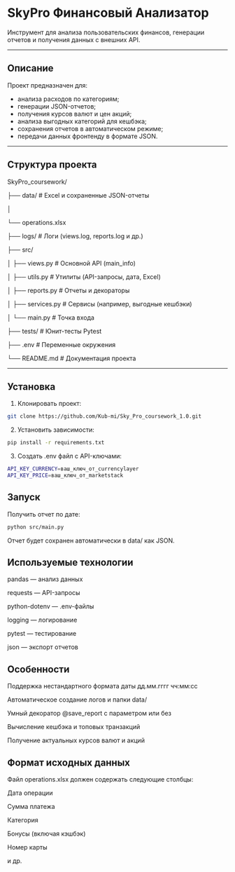 # SkyPro Финансовый Анализатор

Инструмент для анализа пользовательских финансов, генерации отчетов и получения данных с внешних API.

---

## Описание

Проект предназначен для:
- анализа расходов по категориям;
- генерации JSON-отчетов;
- получения курсов валют и цен акций;
- анализа выгодных категорий для кешбэка;
- сохранения отчетов в автоматическом режиме;
- передачи данных фронтенду в формате JSON.

---

## Структура проекта

SkyPro_coursework/ 

├── data/ # Excel и сохраненные JSON-отчеты

│

└── operations.xlsx 

├── logs/ # Логи (views.log, reports.log и др.) 

├── src/ 

│ ├── views.py # Основной API (main_info) 

│ ├── utils.py # Утилиты (API-запросы, дата, Excel) 

│ ├── reports.py # Отчеты и декораторы 

│ ├── services.py # Сервисы (например, выгодные кешбэки) 

│ └── main.py # Точка входа 

├── tests/ # Юнит-тесты Pytest 

├── .env # Переменные окружения 

└── README.md # Документация проекта


---

## Установка

1. Клонировать проект:
```bash
git clone https://github.com/Kub-mi/Sky_Pro_coursework_1.0.git
```
2. Установить зависимости:
```bash
pip install -r requirements.txt
```
3. Создать .env файл с API-ключами:

```bash
API_KEY_CURRENCY=ваш_ключ_от_currencylayer
API_KEY_PRICE=ваш_ключ_от_marketstack
```
## Запуск
Получить отчет по дате:
```bash
python src/main.py
```
Отчет будет сохранен автоматически в data/ как JSON.

## Используемые технологии
pandas — анализ данных

requests — API-запросы

python-dotenv — .env-файлы

logging — логирование

pytest — тестирование

json — экспорт отчетов

## Особенности
Поддержка нестандартного формата даты дд.мм.гггг чч:мм:сс

Автоматическое создание логов и папки data/

Умный декоратор @save_report с параметром или без

Вычисление кешбэка и топовых транзакций

Получение актуальных курсов валют и акций

## Формат исходных данных
Файл operations.xlsx должен содержать следующие столбцы:

Дата операции

Сумма платежа

Категория

Бонусы (включая кэшбэк)

Номер карты

и др.